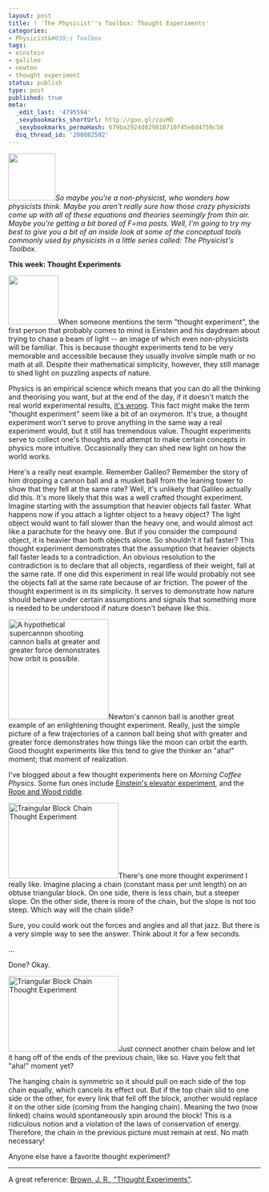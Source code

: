 ```yaml
---
layout: post
title: ! 'The Physicist''s Toolbox: Thought Experiments'
categories:
- Physicist&#039;s Toolbox
tags:
- einstein
- galileo
- newton
- thought experiment
status: publish
type: post
published: true
meta:
  _edit_last: '4795594'
  _sexybookmarks_shortUrl: http://goo.gl/zavHD
  _sexybookmarks_permaHash: 679ba2924d029810710f45e8d4759c58
  dsq_thread_id: '208082592'
---
```

<a href="http://commons.wikimedia.org/wiki/File:Icon_tools.svg"><img class="alignright" title="Tools" src="http://commons.wikimedia.org/w/thumb.php?f=Icon%20tools.svg&amp;width=200px" alt="" width="94" height="94" /></a><em>So maybe you're a non-physicist, who wonders how physicists think. Maybe you aren't really sure how those crazy physicists come up with all of these equations and theories seemingly from thin air. Maybe you're getting a bit bored of F=ma posts. Well, I'm going to try my best to give you a bit of an inside look at some of the conceptual tools commonly used by physicists in a little series called: The Physicist's Toolbox.</em>

<strong>This week: Thought Experiments</strong>

<strong><a href="http://commons.wikimedia.org/wiki/File:P_psychology.png"><img class="alignleft" title="Thinking man" src="http://upload.wikimedia.org/wikipedia/commons/1/12/P_psychology.png" alt="" width="100" height="98" /></a></strong>When someone mentions the term "thought experiment", the first person that probably comes to mind is Einstein and his daydream about trying to chase a beam of light -- an image of which even non-physicists will be familiar. This is because thought experiments tend to be very memorable and accessible because they usually involve simple math or no math at all. Despite their mathematical simplicity, however, they still manage to shed light on puzzling aspects of nature.

Physics is an empirical science which means that you can do all the thinking and theorising you want, but at the end of the day, if it doesn't match the real world experimental results, <a href="http://www.youtube.com/watch?v=b240PGCMwV0">it's wrong</a>. This fact might make the term "thought experiment" seem like a bit of an oxymoron. It's true, a thought experiment won't serve to prove anything in the same way a real experiment would, but it still has tremendous value. Thought experiments serve to collect one's thoughts and attempt to make certain concepts in physics more intuitive. Occasionally they can shed new light on how the world works.

Here's a really neat example. Remember Galileo? Remember the story of him dropping a cannon ball and a musket ball from the leaning tower to show that they fell at the same rate? Well, it's unlikely that Galileo actually did this. It's more likely that this was a well crafted thought experiment. Imagine starting with the assumption that heavier objects fall faster. What happens now if you attach a lighter object to a heavy object? The light object would want to fall slower than the heavy one, and would almost act like a parachute for the heavy one. But if you consider the compound object, it is heavier than both objects alone. So shouldn't it fall faster? This thought experiment demonstrates that the assumption that heavier objects fall faster leads to a contradiction. An obvious resolution to the contradiction is to declare that all objects, regardless of their weight, fall at the same rate. If one did this experiment in real life would probably not see the objects fall at the same rate because of air friction. The power of the thought experiment is in its simplicity. It serves to demonstrate how nature should behave under certain assumptions and signals that something more is needed to be understood if nature doesn't behave like this.

<a href="http://commons.wikimedia.org/wiki/File:Newton_Cannon.svg"><img class="alignright" title="Newtons Cannon" src="http://commons.wikimedia.org/w/thumb.php?f=Newton%20Cannon.svg&amp;width=200px" alt="A hypothetical supercannon shooting cannon balls at greater and greater force demonstrates how orbit is possible." width="200" height="200" /></a>Newton's cannon ball is another great example of an enlightening thought experiment. Really, just the simple picture of a few trajectories of a cannon ball being shot with greater and greater force demonstrates how things like the moon can orbit the earth. Good thought experiments like this tend to give the thinker an "aha!" moment; that moment of realization.

I've blogged about a few thought experiments here on <em>Morning Coffee Physics</em>. Some fun ones include <a href="http://morningcoffeephysics.wordpress.com/2007/04/23/space-and-time-are-curved/trackback/">Einstein's elevator experiment</a>, and the <a href="http://morningcoffeephysics.wordpress.com/2009/01/27/physics-riddle-of-rope-and-wood/trackback">Rope and Wood riddle</a>.

<a href="http://morningcoffeephysics.files.wordpress.com/2009/09/triangle-chain-toponly.jpg"><img class="alignleft size-full wp-image-472" title="Traingular Block Chain Thought Experiment" src="http://morningcoffeephysics.files.wordpress.com/2009/09/triangle-chain-toponly.jpg" alt="Traingular Block Chain Thought Experiment" width="220" height="151" /></a>There's one more thought experiment I really like. Imagine placing a chain (constant mass per unit length) on an obtuse triangular block. On one side, there is less chain, but a steeper slope. On the other side, there is more of the chain, but the slope is not too steep. Which way will the chain slide?

Sure, you could work out the forces and angles and all that jazz. But there is a very simple way to see the answer. Think about it for a few seconds.

...

Done? Okay.

<a href="http://morningcoffeephysics.files.wordpress.com/2009/09/triangle-chain.jpg"><img class="alignright size-full wp-image-474" title="Triangular Block Chain Thought Experiment" src="http://morningcoffeephysics.files.wordpress.com/2009/09/triangle-chain.jpg" alt="Triangular Block Chain Thought Experiment" width="220" height="151" /></a>Just connect another chain below and let it hang off of the ends of the previous chain, like so. Have you felt that "aha!" moment yet?

The hanging chain is symmetric so it should pull on each side of the top chain equally, which cancels its effect out. But if the top chain slid to one side or the other, for every link that fell off the block, another would replace it on the other side (coming from the hanging chain). Meaning the two (now linked) chains would spontaneously spin around the block! This is a ridiculous notion and a violation of the laws of conservation of energy. Therefore, the chain in the previous picture must remain at rest. No math necessary!

Anyone else have a favorite thought experiment?

___

A great reference: <a href="http://plato.stanford.edu/entries/thought-experiment/">Brown, J. R., "Thought Experiments"</a>.
